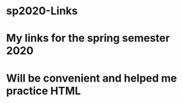 # sp2020-Links
# My links for the spring semester 2020
# Will be convenient and helped me practice HTML
